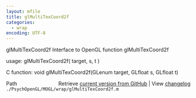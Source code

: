 ```yaml
---
layout: mfile
title: glMultiTexCoord2f
categories:
  - wrap
encoding: UTF-8
---
```


glMultiTexCoord2f  Interface to OpenGL function glMultiTexCoord2f  

usage:  glMultiTexCoord2f( target, s, t )  

C function:  void glMultiTexCoord2f(GLenum target, GLfloat s, GLfloat t)  


<div class="code_header" style="text-align:right;">
  <span style="float:left;">Path&nbsp;&nbsp;</span> <span class="counter">Retrieve <a href=
  "https://raw.github.com/Psychtoolbox-3/Psychtoolbox-3/beta/./PsychOpenGL/MOGL/wrap/glMultiTexCoord2f.m">current version from GitHub</a> | View <a href=
  "https://github.com/Psychtoolbox-3/Psychtoolbox-3/commits/beta/./PsychOpenGL/MOGL/wrap/glMultiTexCoord2f.m">changelog</a></span>
</div>
<div class="code">
  <code>./PsychOpenGL/MOGL/wrap/glMultiTexCoord2f.m</code>
</div>
